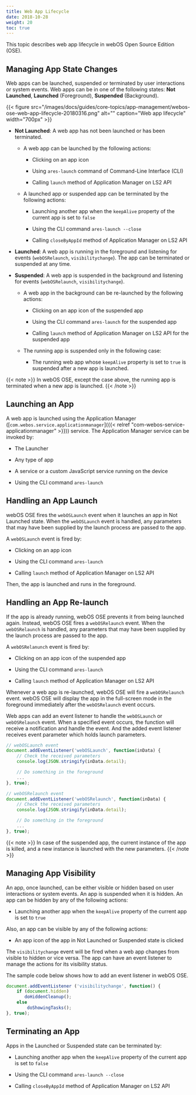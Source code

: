 ```yaml
---
title: Web App Lifecycle
date: 2018-10-28
weight: 20
toc: true
---
```


This topic describes web app lifecycle in webOS Open Source Edition (OSE).

## Managing App State Changes

Web apps can be launched, suspended or terminated by user interactions or system events. Web apps can be in one of the following states: **Not Launched**, **Launched** (Foreground), **Suspended** (Background).

 {{< figure src="/images/docs/guides/core-topics/app-management/webos-ose-web-app-lifecycle-20180316.png" alt="" caption="Web app lifecycle" width="700px" >}}

  - **Not Launched**: A web app has not been launched or has been terminated.

      - A web app can be launched by the following actions:

          - Clicking on an app icon

          - Using `ares-launch` command of Command-Line Interface (CLI)

          - Calling `launch` method of Application Manager on LS2 API

      - A launched app or suspended app can be terminated by the following actions:

          - Launching another app when the `keepAlive` property of the current app is set to `false`

          - Using the CLI command `ares-launch --close`

          - Calling `closeByAppId` method of Application Manager on LS2 API

  - **Launched**: A web app is running in the foreground and listening for events (`webOSRelaunch`, `visibilitychange`). The app can be terminated or suspended at any time.

  - **Suspended**: A web app is suspended in the background and listening for events (`webOSRelaunch`, `visibilitychange`).

      - A web app in the background can be re-launched by the following actions:

          - Clicking on an app icon of the suspended app

          - Using the CLI command `ares-launch` for the suspended app

          - Calling `launch` method of Application Manager on LS2 API for the suspended app

      - The running app is suspended only in the following case:

          - The running web app whose `keepAlive` property is set to `true` is suspended after a new app is launched.

{{< note >}}
In webOS OSE, except the case above, the running app is terminated when a new app is launched.
{{< /note >}}

## Launching an App

A web app is launched using the Application Manager ([`com.webos.service.applicationmanager`]({{< relref "com-webos-service-applicationmanager" >}})) service. The Application Manager service can be invoked by:

  - The Launcher

  - Any type of app

  - A service or a custom JavaScript service running on the device

  - Using the CLI command `ares-launch`

## Handling an App Launch

webOS OSE fires the `webOSLaunch` event when it launches an app in Not Launched state. When the `webOSLaunch` event is handled, any parameters that may have been supplied by the launch process are passed to the app.

A `webOSLaunch` event is fired by:

  - Clicking on an app icon

  - Using the CLI command `ares-launch`

  - Calling `launch` method of Application Manager on LS2 API

Then, the app is launched and runs in the foreground.

## Handling an App Re-launch

If the app is already running, webOS OSE prevents it from being launched again. Instead, webOS OSE fires a `webOSRelaunch` event. When the `webOSRelaunch` is handled, any parameters that may have been supplied by the launch process are passed to the app.

A `webOSRelanunch` event is fired by:

  - Clicking on an app icon of the suspended app

  - Using the CLI command `ares-launch`

  - Calling `launch` method of Application Manager on LS2 API

Whenever a web app is re-launched, webOS OSE will fire a `webOSRelaunch` event. webOS OSE will display the app in the full-screen mode in the foreground immediately after the `webOSRelaunch` event occurs.

Web apps can add an event listener to handle the `webOSLaunch` or `webOSRelaunch` event. When a specified event occurs, the function will receive a notification and handle the event. And the added event listener receives event parameter which holds launch parameters.

``` javascript
// webOSLaunch event
document.addEventListener('webOSLaunch', function(inData) {
    // Check the received parameters
    console.log(JSON.stringify(inData.detail);

    // Do something in the foreground
    ...
}, true);

// webOSRelaunch event
document.addEventListener('webOSRelaunch', function(inData) {
    // Check the received parameters
    console.log(JSON.stringify(inData.detail);

    // Do something in the foreground
    ...
}, true);
```

{{< note >}}
In case of the suspended app, the current instance of the app is killed, and a new instance is launched with the new parameters.
{{< /note >}}

## Managing App Visibility

An app, once launched, can be either visible or hidden based on user interactions or system events. An app is suspended when it is hidden. An app can be hidden by any of the following actions:

  - Launching another app when the `keepAlive` property of the current app is set to `true`

Also, an app can be visible by any of the following actions:

  - An app icon of the app in Not Launched or Suspended state is clicked

The `visibilitychange` event will be fired when a web app changes from visible to hidden or vice versa. The app can have an event listener to manage the actions for its visibility status.

The sample code below shows how to add an event listener in webOS OSE.

``` javascript
document.addEventListener ('visibilitychange', function() {
    if (document.hidden)
       doHiddenCleanup();
    else
        doShowingTasks();
}, true);
```

## Terminating an App

Apps in the Launched or Suspended state can be terminated by:

  - Launching another app when the `keepAlive` property of the current app is set to `false`

  - Using the CLI command `ares-launch --close`

  - Calling `closeByAppId` method of Application Manager on LS2 API

